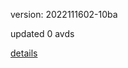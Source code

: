 version: 2022111602-10ba

updated 0 avds

[details](https://github.com/0x74f917491bfa7ebfa379/ali_avd_db/blob/master/change_log/2022/11/16/02/10ba.txt)